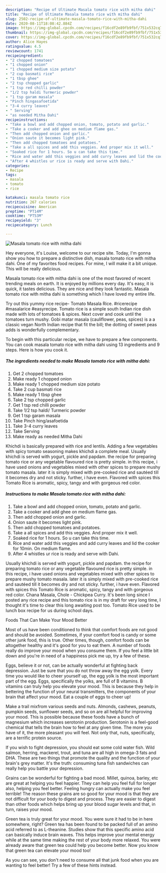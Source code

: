 ```yaml
---
description: "Recipe of Ultimate Masala tomato rice with mitha dahi"
title: "Recipe of Ultimate Masala tomato rice with mitha dahi"
slug: 2502-recipe-of-ultimate-masala-tomato-rice-with-mitha-dahi
date: 2020-08-11T18:08:42.884Z
image: https://img-global.cpcdn.com/recipes/f16cdf2e89fb9fbf/751x532cq70/masala-tomato-rice-with-mitha-dahi-recipe-main-photo.jpg
thumbnail: https://img-global.cpcdn.com/recipes/f16cdf2e89fb9fbf/751x532cq70/masala-tomato-rice-with-mitha-dahi-recipe-main-photo.jpg
cover: https://img-global.cpcdn.com/recipes/f16cdf2e89fb9fbf/751x532cq70/masala-tomato-rice-with-mitha-dahi-recipe-main-photo.jpg
author: Alice Hayes
ratingvalue: 4.5
reviewcount: 1741
recipeingredient:
- "2 chopped tomatoes"
- "1 chopped onion"
- "1 chopped medium size potato"
- "2 cup basmati rice"
- "1 tbsp ghee"
- "2 tsp chopped garlic"
- "1 tsp red chilli powder"
- "1/2 tsp haldi Turmeric powder"
- "1 tsp garam masala"
- "Pinch hingasafoetida"
- "3-4 curry leaves"
- " Serving"
- "as needed Mitha Dahi"
recipeinstructions:
- "Take a bowl and add chopped onion, tomato, potato and garlic."
- "Take a cooker and add ghee on medium flame gas."
- "Then add chopped onion and garlic."
- "Onion saute it becomes light pink."
- "Then add chopped tomatoes and potatoes."
- "Take a all spices and add this veggies. And proper mix it well."
- "Soaked rice for 1 hours. So u can take this time."
- "Rice and water add this veggies and add curry leaves and lid the cooker for 10min. On medium flame."
- "After 4 whistles ur rice is ready and serve with Dahi."
categories:
- Recipe
tags:
- masala
- tomato
- rice

katakunci: masala tomato rice 
nutrition: 267 calories
recipecuisine: American
preptime: "PT14M"
cooktime: "PT53M"
recipeyield: "3"
recipecategory: Lunch

---
```



![Masala tomato rice with mitha dahi](https://img-global.cpcdn.com/recipes/f16cdf2e89fb9fbf/751x532cq70/masala-tomato-rice-with-mitha-dahi-recipe-main-photo.jpg)

Hey everyone, it's Louise, welcome to our recipe site. Today, I'm gonna show you how to prepare a distinctive dish, masala tomato rice with mitha dahi. One of my favorites food recipes. For mine, I will make it a bit unique. This will be really delicious.

Masala tomato rice with mitha dahi is one of the most favored of recent trending meals on earth. It is enjoyed by millions every day. It's easy, it is quick, it tastes delicious. They are nice and they look fantastic. Masala tomato rice with mitha dahi is something which I have loved my entire life.

Try out this yummy rice recipe- Tomato Masala Rice. #ricerecipe #masalarice #easyrecipe. Tomato rice is a simple south Indian rice dish made with lots of tomatoes &amp; spices. Next cover and cook until the tomatoes turn mushy. Gobi matar masala (cauliflower, peas, spices) is a a classic vegan North Indian recipe that fit the bill; the dotting of sweet peas adds is wonderfully complementary.


To begin with this particular recipe, we have to prepare a few components. You can cook masala tomato rice with mitha dahi using 13 ingredients and 9 steps. Here is how you cook it.

<!--inarticleads1-->

##### The ingredients needed to make Masala tomato rice with mitha dahi:

1. Get 2 chopped tomatoes
1. Make ready 1 chopped onion
1. Make ready 1 chopped medium size potato
1. Take 2 cup basmati rice
1. Make ready 1 tbsp ghee
1. Take 2 tsp chopped garlic
1. Get 1 tsp red chilli powder
1. Take 1/2 tsp haldi/ Turmeric powder
1. Get 1 tsp garam masala
1. Take Pinch hing/asafoetida
1. Take 3-4 curry leaves
1. Take  Serving
1. Make ready as needed Mitha Dahi


Khichdi is basically prepared with rice and lentils. Adding a few vegetables with spicy tomato seasoning makes khichdi a complete meal. Usually khichdi is served with yogurt, pickle and papdam. the recipe for preparing tomato rice or any vegetable flavoured rice is pretty simple. in this recipe, i have used onions and vegetables mixed with other spices to prepare mushy tomato masala. later it is simply mixed with pre-cooked rice and sautéed till it becomes dry and not sticky. further, i have even. Flavored with spices this Tomato Rice is aromatic, spicy, tangy and with gorgeous red color. 

<!--inarticleads2-->

##### Instructions to make Masala tomato rice with mitha dahi:

1. Take a bowl and add chopped onion, tomato, potato and garlic.
1. Take a cooker and add ghee on medium flame gas.
1. Then add chopped onion and garlic.
1. Onion saute it becomes light pink.
1. Then add chopped tomatoes and potatoes.
1. Take a all spices and add this veggies. And proper mix it well.
1. Soaked rice for 1 hours. So u can take this time.
1. Rice and water add this veggies and add curry leaves and lid the cooker for 10min. On medium flame.
1. After 4 whistles ur rice is ready and serve with Dahi.


Usually khichdi is served with yogurt, pickle and papdam. the recipe for preparing tomato rice or any vegetable flavoured rice is pretty simple. in this recipe, i have used onions and vegetables mixed with other spices to prepare mushy tomato masala. later it is simply mixed with pre-cooked rice and sautéed till it becomes dry and not sticky. further, i have even. Flavored with spices this Tomato Rice is aromatic, spicy, tangy and with gorgeous red color. Chana Masala, Chole - Chickpea Curry. It&#39;s been long since I posted any rice recipe and this tomato rice is in my draft for very long time, I thought it&#39;s time to clear this long awaiting post too. Tomato Rice used to be lunch box recipe for us during school days. 

Foods That Can Make Your Mood Better


Most of us have been conditioned to think that comfort foods are not good and should be avoided. Sometimes, if your comfort food is candy or some other junk food, this is true. Other times, though, comfort foods can be altogether healthy and it's good for you to eat them. A number of foods really do improve your mood when you consume them. If you feel a little bit down and you're in need of a happiness pick me up, try a few of these.

Eggs, believe it or not, can be actually wonderful at fighting back depression. Just be sure that you do not throw away the egg yolk. Every time you would like to cheer yourself up, the egg yolk is the most important part of the egg. Eggs, specifically the yolks, are full of B vitamins. B vitamins can truly help you elevate your mood. This is because they help in bettering the function of your neural transmitters, the components of your brain that affect your mood. Eat a couple of eggs to cheer up!

Make a trail mixfrom various seeds and nuts. Almonds, cashews, peanuts, pumpkin seeds, sunflower seeds, and so on are all helpful for improving your mood. This is possible because these foods have a bunch of magnesium which increases serotonin production. Serotonin is a feel-good chemical that tells the brain how to feel at any given time. The more you have of it, the more pleasant you will feel. Not only that, nuts, specifically, are a terrific protein source.

If you wish to fight depression, you should eat some cold water fish. Wild salmon, herring, mackerel, trout, and tuna are all high in omega-3 fats and DHA. These are two things that promote the quality and the function of your brain's grey matter. It's the truth: consuming tuna fish sandwiches can really help you battle your depression. 

Grains can be wonderful for fighting a bad mood. Millet, quinoa, barley, etc are great at helping you feel happier. They can help you feel full for longer also, helping you feel better. Feeling hungry can actually make you feel terrible! The reason these grains are so good for your mood is that they are not difficult for your body to digest and process. They are easier to digest than other foods which helps bring up your blood sugar levels and that, in turn, raises your mood.

Green tea is truly great for your mood. You were sure it had to be in here somewhere, right? Green tea has been found to be packed full of an amino acid referred to as L-theanine. Studies show that this specific amino acid can basically induce brain waves. This helps improve your mental energy while at the same time making the rest of your body more relaxed. You were already aware that green tea could help you become better. Now you know that green tea can elevate your mood too!

As you can see, you don't need to consume all that junk food when you are wanting to feel better! Try  a few  of  these  hints  instead.

